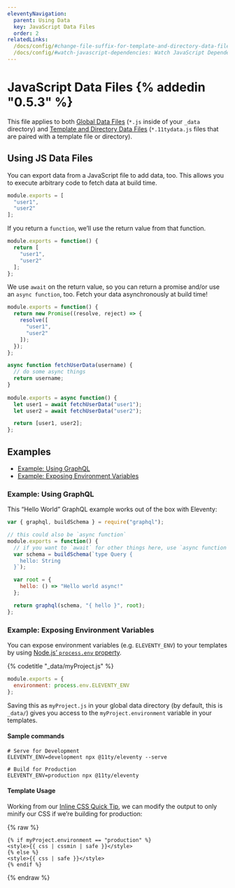 ```yaml
---
eleventyNavigation:
  parent: Using Data
  key: JavaScript Data Files
  order: 2
relatedLinks:
  /docs/config/#change-file-suffix-for-template-and-directory-data-files: Change the file suffix `.11tydata` for Template/Directory data files
  /docs/config/#watch-javascript-dependencies: Watch JavaScript Dependencies
---
```

# JavaScript Data Files {% addedin "0.5.3" %}

This file applies to both [Global Data Files](/docs/data-global/) (`*.js` inside of your `_data` directory) and [Template and Directory Data Files](/docs/data-template-dir/) (`*.11tydata.js` files that are paired with a template file or directory).

## Using JS Data Files

You can export data from a JavaScript file to add data, too. This allows you to execute arbitrary code to fetch data at build time.

```js
module.exports = [
  "user1",
  "user2"
];
```

If you return a `function`, we’ll use the return value from that function.

```js
module.exports = function() {
  return [
    "user1",
    "user2"
  ];
};
```

We use `await` on the return value, so you can return a promise and/or use an `async function`, too. Fetch your data asynchronously at build time!

```js
module.exports = function() {
  return new Promise((resolve, reject) => {
    resolve([
      "user1",
      "user2"
    ]);
  });
};
```

```js
async function fetchUserData(username) {
  // do some async things
  return username;
}
 
module.exports = async function() {
  let user1 = await fetchUserData("user1");
  let user2 = await fetchUserData("user2");

  return [user1, user2];
};
```

## Examples

- [Example: Using GraphQL](#example%3A-using-graphql)
- [Example: Exposing Environment Variables](#example%3A-exposing-environment-variables)

### Example: Using GraphQL

This “Hello World” GraphQL example works out of the box with Eleventy:

```js
var { graphql, buildSchema } = require("graphql");

// this could also be `async function`
module.exports = function() {
  // if you want to `await` for other things here, use `async function`
  var schema = buildSchema(`type Query {
    hello: String
  }`);

  var root = {
    hello: () => "Hello world async!"
  };

  return graphql(schema, "{ hello }", root);
};
```

### Example: Exposing Environment Variables

You can expose environment variables (e.g. `ELEVENTY_ENV`) to your templates by using [Node.js’ `process.env` property](https://nodejs.org/api/process.html#process_process_env).

{% codetitle "_data/myProject.js" %}

```js
module.exports = {
  environment: process.env.ELEVENTY_ENV
};
```

Saving this as `myProject.js` in your global data directory (by default, this is `_data/`) gives you access to the `myProject.environment` variable in your templates.

#### Sample commands

```
# Serve for Development
ELEVENTY_ENV=development npx @11ty/eleventy --serve

# Build for Production
ELEVENTY_ENV=production npx @11ty/eleventy
```

#### Template Usage

Working from our [Inline CSS Quick Tip](/docs/quicktips/inline-css/), we can modify the output to only minify our CSS if we’re building for production:

{% raw %}
```
{% if myProject.environment == "production" %}
<style>{{ css | cssmin | safe }}</style>
{% else %}
<style>{{ css | safe }}</style>
{% endif %}
```
{% endraw %}